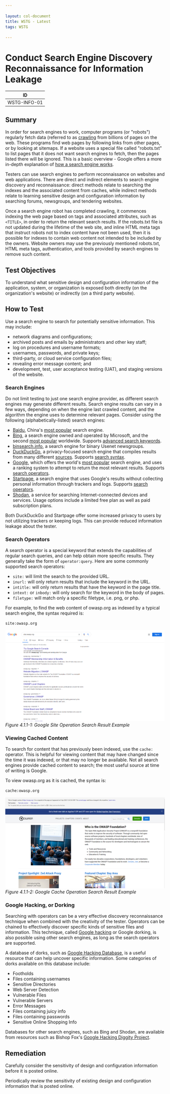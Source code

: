 ```yaml
---

layout: col-document
title: WSTG - Latest
tags: WSTG

---
```

# Conduct Search Engine Discovery Reconnaissance for Information Leakage

|ID           |
|-------------|
|WSTG-INFO-01|

## Summary

In order for search engines to work, computer programs (or "robots") regularly fetch data (referred to as [crawling](https://en.wikipedia.org/wiki/Web_crawler) from billions of pages on the web. These programs find web pages by following links from other pages, or by looking at sitemaps. If a website uses a special file called "robots.txt" to list pages that it does not want search engines to fetch, then the pages listed there will be ignored. This is a basic overview - Google offers a more in-depth explanation of [how a search engine works](https://support.google.com/webmasters/answer/70897?hl=en).

Testers can use search engines to perform reconnaissance on websites and web applications. There are direct and indirect elements to search engine discovery and reconnaissance: direct methods relate to searching the indexes and the associated content from caches, while indirect methods relate to learning sensitive design and configuration information by searching forums, newsgroups, and tendering websites.

Once a search engine robot has completed crawling, it commences indexing the web page based on tags and associated attributes, such as `<TITLE>`, in order to return the relevant search results. If the robots.txt file is not updated during the lifetime of the web site, and inline HTML meta tags that instruct robots not to index content have not been used, then it is possible for indexes to contain web content not intended to be included by the owners. Website owners may use the previously mentioned robots.txt, HTML meta tags, authentication, and tools provided by search engines to remove such content.

## Test Objectives

To understand what sensitive design and configuration information of the application, system, or organization is exposed both directly (on the organization's website) or indirectly (on a third party website).

## How to Test

Use a search engine to search for potentially sensitive information. This may include:

- network diagrams and configurations;
- archived posts and emails by administrators and other key staff;
- log on procedures and username formats;
- usernames, passwords, and private keys;
- third-party, or cloud service configuration files;
- revealing error message content; and
- development, test, user acceptance testing (UAT), and staging versions of the website.

### Search Engines

Do not limit testing to just one search engine provider, as different search engines may generate different results. Search engine results can vary in a few ways, depending on when the engine last crawled content, and the algorithm the engine uses to determine relevant pages. Consider using the following (alphabetically-listed) search engines:

- [Baidu](https://www.baidu.com/), China's [most popular](https://en.wikipedia.org/wiki/Web_search_engine#Market_share) search engine.
- [Bing](https://www.bing.com/), a search engine owned and operated by Microsoft, and the second [most popular](https://en.wikipedia.org/wiki/Web_search_engine#Market_share) worldwide. Supports [advanced search keywords](http://help.bing.microsoft.com/#apex/18/en-US/10001/-1).
- [binsearch.info](https://binsearch.info/), a search engine for binary Usenet newsgroups.
- [DuckDuckGo](https://duckduckgo.com/), a privacy-focused search engine that compiles results from many different [sources](https://help.duckduckgo.com/results/sources/). Supports [search syntax](https://help.duckduckgo.com/duckduckgo-help-pages/results/syntax/).
- [Google](https://www.google.com/), which offers the world's [most popular](https://en.wikipedia.org/wiki/Web_search_engine#Market_share) search engine, and uses a ranking system to attempt to return the most relevant results. Supports [search operators](https://support.google.com/websearch/answer/2466433).
- [Startpage](https://www.startpage.com/), a search engine that uses Google's results without collecting personal information through trackers and logs. Supports [search operators](https://support.startpage.com/index.php?/Knowledgebase/Article/View/989/0/advanced-search-which-search-operators-are-supported-by-startpagecom).
- [Shodan](https://www.shodan.io/), a service for searching Internet-connected devices and services. Usage options include a limited free plan as well as paid subscription plans.

Both DuckDuckGo and Startpage offer some increased privacy to users by not utilizing trackers or keeping logs. This can provide reduced information leakage about the tester.

### Search Operators

A search operator is a special keyword that extends the capabilities of regular search queries, and can help obtain more specific results. They generally take the form of `operator:query`. Here are some commonly supported search operators:

- `site:` will limit the search to the provided URL.
- `inurl:` will only return results that include the keyword in the URL.
- `intitle:` will only return results that have the keyword in the page title.
- `intext:` or `inbody:` will only search for the keyword in the body of pages.
- `filetype:` will match only a specific filetype, i.e. png, or php.

For example, to find the web content of owasp.org as indexed by a typical search engine, the syntax required is:

`site:owasp.org`

![Google Site Operation Search Result Example](images/Google_site_Operator_Search_Results_Example_20200406.png)\
*Figure 4.1.1-1: Google Site Operation Search Result Example*

### Viewing Cached Content

To search for content that has previously been indexed, use the `cache:` operator. This is helpful for viewing content that may have changed since the time it was indexed, or that may no longer be available. Not all search engines provide cached content to search; the most useful source at time of writing is Google.

To view owasp.org as it is cached, the syntax is:

`cache:owasp.org`

![Google Cache Operation Search Result Example](images/Google_cache_Operator_Search_Results_Example_20200406.png)\
*Figure 4.1.1-2: Google Cache Operation Search Result Example*

### Google Hacking, or Dorking

Searching with operators can be a very effective discovery reconnaissance technique when combined with the creativity of the tester. Operators can be chained to effectively discover specific kinds of sensitive files and information. This technique, called [Google hacking](https://en.wikipedia.org/wiki/Google_hacking) or Google dorking, is also possible using other search engines, as long as the search operators are supported.

A database of dorks, such as [Google Hacking Database](https://www.exploit-db.com/google-hacking-database), is a useful resource that can help uncover specific information. Some categories of dorks available on this database include:

- Footholds
- Files containing usernames
- Sensitive Directories
- Web Server Detection
- Vulnerable Files
- Vulnerable Servers
- Error Messages
- Files containing juicy info
- Files containing passwords
- Sensitive Online Shopping Info

Databases for other search engines, such as Bing and Shodan, are available from resources such as Bishop Fox's [Google Hacking Diggity Project](https://resources.bishopfox.com/resources/tools/google-hacking-diggity/).

## Remediation

Carefully consider the sensitivity of design and configuration information before it is posted online.

Periodically review the sensitivity of existing design and configuration information that is posted online.
